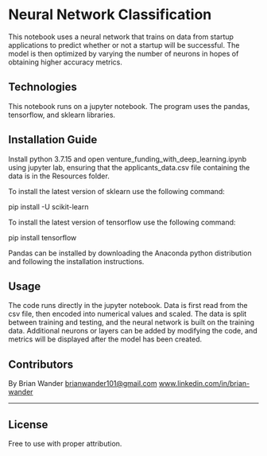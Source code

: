 # Neural Network Classification
This notebook uses a neural network that trains on data from startup applications to predict whether or not a startup will be successful. The model is then optimized by varying the number of neurons in hopes of obtaining higher accuracy metrics.

## Technologies
This notebook runs on a jupyter notebook.
The program uses the pandas, tensorflow, and sklearn libraries.

## Installation Guide
Install python 3.7.15 and open venture_funding_with_deep_learning.ipynb using jupyter lab, ensuring that the applicants_data.csv file containing the data is in the Resources folder.

To install the latest version of sklearn use the following command:

pip install -U scikit-learn

To install the latest version of tensorflow use the following command:

pip install tensorflow

Pandas can be installed by downloading the Anaconda python distribution and following the installation instructions.

## Usage
The code runs directly in the jupyter notebook. Data is first read from the csv file, then encoded into numerical values and scaled. The data is split between training and testing, and the neural network is built on the training data. Additional neurons or layers can be added by modifying the code, and metrics will be displayed after the model has been created.

## Contributors

By Brian Wander
brianwander101@gmail.com
www.linkedin.com/in/brian-wander

---

## License

Free to use with proper attribution.
